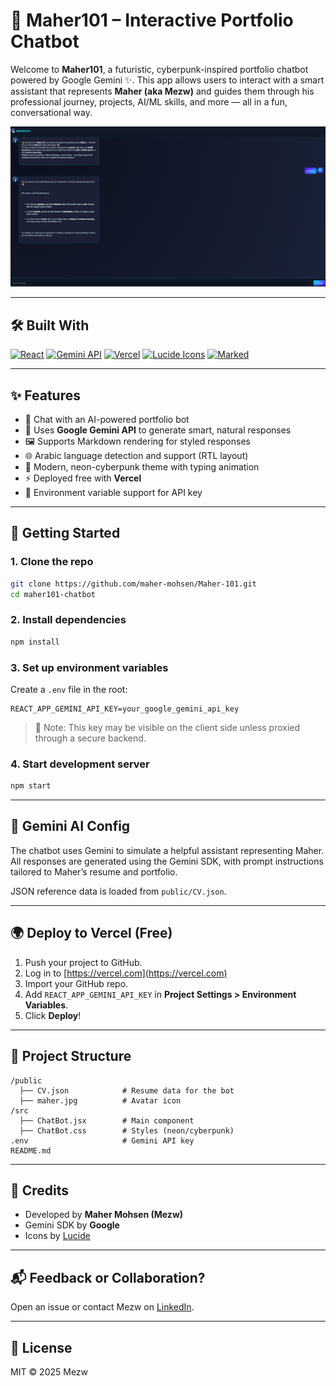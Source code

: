 
# 🤖 Maher101 – Interactive Portfolio Chatbot

Welcome to **Maher101**, a futuristic, cyberpunk-inspired portfolio chatbot powered by Google Gemini ✨. This app allows users to interact with a smart assistant that represents **Maher (aka Mezw)** and guides them through his professional journey, projects, AI/ML skills, and more — all in a fun, conversational way.

![screenshot](./public/preview.png)

---

## 🛠️ Built With

[![React](https://img.shields.io/badge/-React-61dafb?logo=react&logoColor=white&style=flat)](https://reactjs.org/)
[![Gemini API](https://img.shields.io/badge/-Gemini%20API-4285f4?logo=google&logoColor=white)](https://ai.google.dev/)
[![Vercel](https://img.shields.io/badge/-Vercel-black?logo=vercel&style=flat)](https://vercel.com/)
[![Lucide Icons](https://img.shields.io/badge/-Lucide-555?logo=lucide&logoColor=white)](https://lucide.dev)
[![Marked](https://img.shields.io/badge/-Marked.js-yellow?logo=javascript&style=flat)](https://marked.js.org)

---

## ✨ Features

- 💬 Chat with an AI-powered portfolio bot
- 🧠 Uses **Google Gemini API** to generate smart, natural responses
- 🖼 Supports Markdown rendering for styled responses
- 🌐 Arabic language detection and support (RTL layout)
- 🎨 Modern, neon-cyberpunk theme with typing animation
- ⚡ Deployed free with **Vercel**
- 🔐 Environment variable support for API key

---

## 🚀 Getting Started

### 1. Clone the repo

```bash
git clone https://github.com/maher-mohsen/Maher-101.git
cd maher101-chatbot
```

### 2. Install dependencies

```bash
npm install
```

### 3. Set up environment variables

Create a `.env` file in the root:

```env
REACT_APP_GEMINI_API_KEY=your_google_gemini_api_key
```

> 🔐 Note: This key may be visible on the client side unless proxied through a secure backend.

### 4. Start development server

```bash
npm start
```

---

## 🧠 Gemini AI Config

The chatbot uses Gemini to simulate a helpful assistant representing Maher. All responses are generated using the Gemini SDK, with prompt instructions tailored to Maher’s resume and portfolio.

JSON reference data is loaded from `public/CV.json`.

---

## 🌍 Deploy to Vercel (Free)

1. Push your project to GitHub.
2. Log in to [https://vercel.com](https://vercel.com)
3. Import your GitHub repo.
4. Add `REACT_APP_GEMINI_API_KEY` in **Project Settings > Environment Variables**.
5. Click **Deploy**!

---

## 📂 Project Structure

```
/public
  ├── CV.json            # Resume data for the bot
  ├── maher.jpg          # Avatar icon
/src
  ├── ChatBot.jsx        # Main component
  ├── ChatBot.css        # Styles (neon/cyberpunk)
.env                     # Gemini API key
README.md
```

---

## 🧠 Credits

- Developed by **Maher Mohsen (Mezw)**
- Gemini SDK by **Google**
- Icons by [Lucide](https://lucide.dev)

---

## 📬 Feedback or Collaboration?

Open an issue or contact Mezw on [LinkedIn](https://www.linkedin.com/in/maher-mohsen).

---

## 📄 License

MIT © 2025 Mezw

